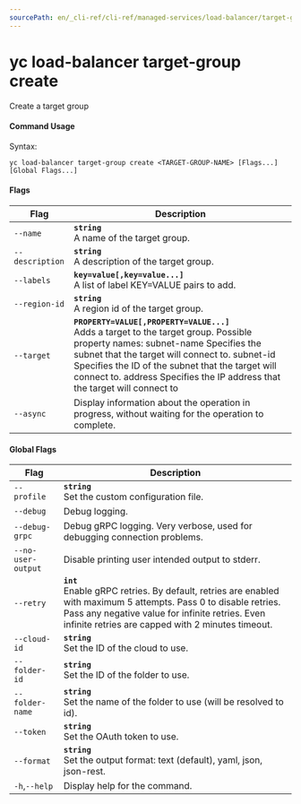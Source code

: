 ```yaml
---
sourcePath: en/_cli-ref/cli-ref/managed-services/load-balancer/target-group/create.md
---
```

# yc load-balancer target-group create

Create a target group

#### Command Usage

Syntax: 

`yc load-balancer target-group create <TARGET-GROUP-NAME> [Flags...] [Global Flags...]`

#### Flags

| Flag | Description |
|----|----|
|`--name`|<b>`string`</b><br/> A name of the target group.|
|`--description`|<b>`string`</b><br/> A description of the target group.|
|`--labels`|<b>`key=value[,key=value...]`</b><br/> A list of label KEY=VALUE pairs to add.|
|`--region-id`|<b>`string`</b><br/> A region id of the target group.|
|`--target`|<b>`PROPERTY=VALUE[,PROPERTY=VALUE...]`</b><br/> Adds a target to the target group.  Possible property names:  subnet-name Specifies the subnet that the target will connect to.  subnet-id Specifies the ID of the subnet that the target will connect to.  address Specifies the IP address that the target will connect to  |
|`--async`| Display information about the operation in progress, without waiting for the operation to complete.|

#### Global Flags

| Flag | Description |
|----|----|
|`--profile`|<b>`string`</b><br/>Set the custom configuration file.|
|`--debug`|Debug logging.|
|`--debug-grpc`|Debug gRPC logging. Very verbose, used for debugging connection problems.|
|`--no-user-output`|Disable printing user intended output to stderr.|
|`--retry`|<b>`int`</b><br/>Enable gRPC retries. By default, retries are enabled with maximum 5 attempts. Pass 0 to disable retries. Pass any negative value for infinite retries. Even infinite retries are capped with 2 minutes timeout.|
|`--cloud-id`|<b>`string`</b><br/>Set the ID of the cloud to use.|
|`--folder-id`|<b>`string`</b><br/>Set the ID of the folder to use.|
|`--folder-name`|<b>`string`</b><br/>Set the name of the folder to use (will be resolved to id).|
|`--token`|<b>`string`</b><br/>Set the OAuth token to use.|
|`--format`|<b>`string`</b><br/>Set the output format: text (default), yaml, json, json-rest.|
|`-h`,`--help`|Display help for the command.|
